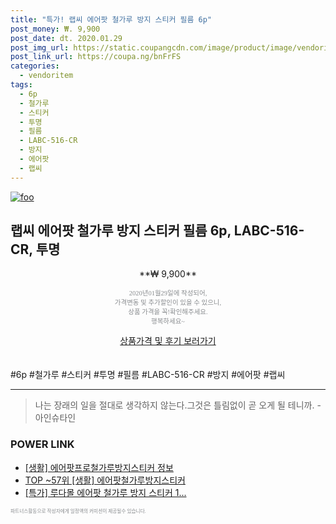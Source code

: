 ```yaml
--- 
title: "특가! 랩씨 에어팟 철가루 방지 스티커 필름 6p" 
post_money: ₩. 9,900 
post_date: dt. 2020.01.29 
post_img_url: https://static.coupangcdn.com/image/product/image/vendoritem/2018/11/15/4044809356/b81f77a6-8b79-4f1e-910c-e7d046308c6b.jpg 
post_link_url: https://coupa.ng/bnFrFS 
categories: 
  - vendoritem 
tags: 
  - 6p 
  - 철가루 
  - 스티커 
  - 투명 
  - 필름 
  - LABC-516-CR 
  - 방지 
  - 에어팟 
  - 랩씨 
--- 
```

[![foo](https://static.coupangcdn.com/image/product/image/vendoritem/2018/11/15/4044809356/b81f77a6-8b79-4f1e-910c-e7d046308c6b.jpg)](https://coupa.ng/bnFrFS) 

## 랩씨 에어팟 철가루 방지 스티커 필름 6p, LABC-516-CR, 투명 
<p style="text-align: center;">**₩ 9,900**</p> 
<p style="text-align: center;"><span style="color: #898c8f; font-family: Georgia,Times,serif; font-size: 0.75em;">2020년01월29일에 작성되어, <br>가격변동 및 추가할인이 있을 수 있으니,<br> 상품 가격을 꼭!확인해주세요.<br>행복하세요~</span> 
</p>	 
<div markdown="0" style="text-align: center;"><a href="https://coupa.ng/bnFrFS" class="btn btn--success">상품가격 및 후기 보러가기</a></div> 
<br><br> 
  #6p #철가루 #스티커 #투명 #필름 #LABC-516-CR #방지 #에어팟 #랩씨 
<hr> 

> 나는 장래의 일을 절대로 생각하지 않는다.그것은 틀림없이 곧 오게 될 테니까. -아인슈타인 


### POWER LINK

* <a href="https://blog.naver.com/sakai111/221764582762" target="_blank"> [생활] 에어팟프로철가루방지스티커 정보 </a>
* <a href="https://blog.naver.com/fasyy4321/221784194584" target="_blank"> TOP ~57위 [생활] 에어팟철가루방지스티커</a>
* <a href="https://blog.naver.com/sakai111/221789504575" target="_blank">[특가] 루다몰 에어팟 철가루 방지 스티커 1...</a>

<span style="color: #898c8f; font-family: Georgia,Times,serif; font-size: 0.55em;">파트너스활동으로 작성자에게 일정액의 커미션이 제공될수 있습니다.</span> 
